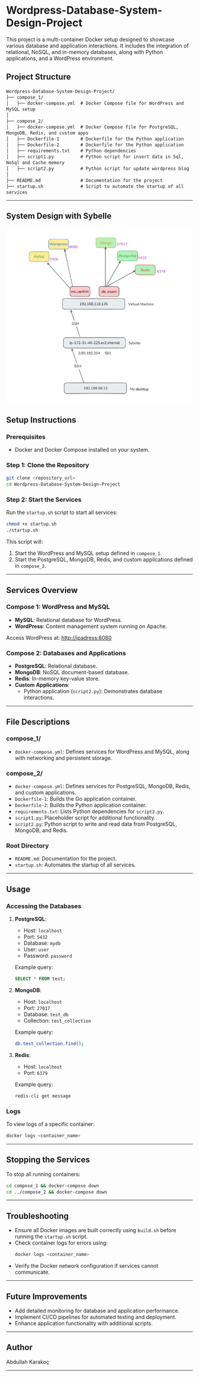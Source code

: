 # Wordpress-Database-System-Design-Project

This project is a multi-container Docker setup designed to showcase various database and application interactions. It includes the integration of relational, NoSQL, and in-memory databases, along with Python applications, and a WordPress environment.

## Project Structure

```
Wordpress-Database-System-Design-Project/
├── compose_1/
│   ├── docker-compose.yml  # Docker Compose file for WordPress and MySQL setup
│
├── compose_2/
│   ├── docker-compose.yml  # Docker Compose file for PostgreSQL, MongoDB, Redis, and custom apps
│   ├── Dockerfile-1        # Dockerfile for the Python application
│   ├── Dockerfile-2        # Dockerfile for the Python application
│   ├── requirements.txt    # Python dependencies
│   ├── script1.py          # Python script for insert data in Sql, NoSql and Cache memory
│   ├── script2.py          # Python script for update wordpress blog
│
├── README.md               # Documentation for the project
├── startup.sh              # Script to automate the startup of all services
```

---

## System Design with Sybelle 

![System](sybelle-excalidraw/sybelle.png)

## Setup Instructions

### Prerequisites

- Docker and Docker Compose installed on your system.

### Step 1: Clone the Repository

```bash
git clone <repository_url>
cd Wordpress-Database-System-Design-Project
```

### Step 2: Start the Services

Run the `startup.sh` script to start all services:

```bash
chmod +x startup.sh
./startup.sh
```

This script will:

1. Start the WordPress and MySQL setup defined in `compose_1`.
2. Start the PostgreSQL, MongoDB, Redis, and custom applications defined in `compose_2`.

---

## Services Overview

### Compose 1: WordPress and MySQL

- **MySQL**: Relational database for WordPress.
- **WordPress**: Content management system running on Apache.

Access WordPress at: [http://ipadress:8080](http://ipadress:8080)

### Compose 2: Databases and Applications

- **PostgreSQL**: Relational database.
- **MongoDB**: NoSQL document-based database.
- **Redis**: In-memory key-value store.
- **Custom Applications**:
  - Python application (`script2.py`): Demonstrates database interactions.

---

## File Descriptions

### compose\_1/

- `docker-compose.yml`: Defines services for WordPress and MySQL, along with networking and persistent storage.

### compose\_2/

- `docker-compose.yml`: Defines services for PostgreSQL, MongoDB, Redis, and custom applications.
- `Dockerfile-1`: Builds the Go application container.
- `Dockerfile-2`: Builds the Python application container.
- `requirements.txt`: Lists Python dependencies for `script2.py`.
- `script1.py`: Placeholder script for additional functionality.
- `script2.py`: Python script to write and read data from PostgreSQL, MongoDB, and Redis.

### Root Directory

- `README.md`: Documentation for the project.
- `startup.sh`: Automates the startup of all services.

---

## Usage

### Accessing the Databases

1. **PostgreSQL**:

   - Host: `localhost`
   - Port: `5432`
   - Database: `mydb`
   - User: `user`
   - Password: `password`

   Example query:

   ```sql
   SELECT * FROM test;
   ```

2. **MongoDB**:

   - Host: `localhost`
   - Port: `27017`
   - Database: `test_db`
   - Collection: `test_collection`

   Example query:

   ```bash
   db.test_collection.find();
   ```

3. **Redis**:

   - Host: `localhost`
   - Port: `6379`

   Example query:

   ```bash
   redis-cli get message
   ```

### Logs

To view logs of a specific container:

```bash
docker logs <container_name>
```

---

## Stopping the Services

To stop all running containers:

```bash
cd compose_1 && docker-compose down
cd ../compose_2 && docker-compose down
```

---

## Troubleshooting

- Ensure all Docker images are built correctly using `build.sh` before running the `startup.sh` script.
- Check container logs for errors using:
  ```bash
  docker logs <container_name>
  ```
- Verify the Docker network configuration if services cannot communicate.

---

## Future Improvements

- Add detailed monitoring for database and application performance.
- Implement CI/CD pipelines for automated testing and deployment.
- Enhance application functionality with additional scripts.

---

## Author

Abdullah Karakoç

---
